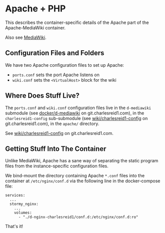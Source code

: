 # Apache + PHP

This describes the container-specific
details of the Apache part of the 
Apache-MediaWiki container.

Also see [MediaWiki](/Service_mediawiki.md).

## Configuration Files and Folders

We have two Apache configuration files
to set up Apache:

* `ports.conf` sets the port Apache listens on
* `wiki.conf` sets the `<VirtualHost>` block for the wiki

## Where Does Stuff Live?

The `ports.conf` and `wiki.conf` configuration files
live in the `d-mediawiki` submodule
(see [docker/d-mediawiki](https://git.charlesreid1.com/docker/d-mediawiki)
on git.charlesreid1.com),
in the `charlesreid1-config`
sub-submodule (see [wiki/charlesreid1-config](https://git.charlesreid1.com/wiki/charlesreid1-config)
on git.charlesreid1.com),
in the `apache/` directory.

See [wiki/charlesreid1-config](https://git.charlesreid1.com/wiki/charlesreid1-config)
on git.charlesreid1.com.

## Getting Stuff Into The Container

Unlike MediaWiki, Apache has a sane way
of separating the static program files
from the instance-specific configuration
files.

We bind-mount the directory containing 
Apache `*.conf` files 
into the container at 
`/etc/nginx/conf.d`
via the following line
in the docker-compose file:

```
services:
  ...
  stormy_nginx:
    ...
    volumes:
      - "./d-nginx-charlesreid1/conf.d:/etc/nginx/conf.d:ro"
```

That's it!


